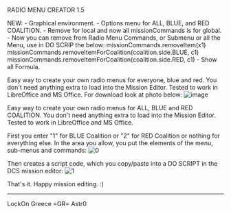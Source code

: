 RADIO MENU CREATOR 1.5

   NEW:
      - Graphical environment.
      - Options menu for ALL, BLUE, and RED COALITION.
	  - Remove for local and now all missionCommands is for global.
	  - Now you can remove from Radio Menu Commands, or Submenu or all the Μenu, use in DO SCRIP the below:
	       missionCommands.removeItem(x1)
		   missionCommands.removeItemForCoalition(coalition.side.BLUE, c1)
		   missionCommands.removeItemForCoalition(coalition.side.RED, c1)
	  - Show all Formula.

Easy way to create your own radio menus for everyone, blue and red.
You don't need anything extra to load into the Mission Editor.
Tested to work in LibreOffice and MS Office.
For download look at photo below:
![image](https://github.com/astrolavos1998/RADIO-MENU-CREATOR/assets/25374331/ee4acdb9-df82-4faf-8914-20ad16fea49e)

Easy way to create your own radio menus for ALL, BLUE and RED COALITION.
You don't need anything extra to load into the Mission Editor.
Tested to work in LibreOffice and MS Office.

First you enter "1" for BLUE Coalition or "2" for RED Coalition or nothing for everything else.
In the area you allow, you put the elements of the menu, sub-menus and commands:
![0](https://github.com/astrolavos1998/RADIO-MENU-CREATOR/assets/25374331/6025edec-6f59-4295-adcf-72b9f81eaebc)


Then creates a script code, which you copy/paste into a DO SCRIPT in the DCS mission editor:
![1](https://github.com/astrolavos1998/RADIO-MENU-CREATOR/assets/25374331/fad353ce-86d0-4368-8530-32fa308390a5)


That's it.
Happy mission editing. :)




_______________________________
LockOn Greece       =GR= Astr0

